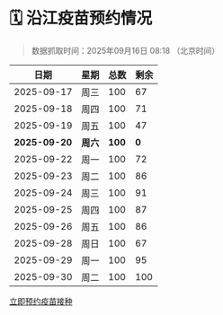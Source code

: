 # 🗓️ 沿江疫苗预约情况

> 数据抓取时间：2025年09月16日 08:18 （北京时间）

| 日期 | 星期 | 总数 | 剩余 |
|------|------|------|------|
| 2025-09-17 | 周三 | 100 | 67 |
| 2025-09-18 | 周四 | 100 | 71 |
| 2025-09-19 | 周五 | 100 | 47 |
| **2025-09-20** | **周六** | **100** | **0** |
| 2025-09-22 | 周一 | 100 | 72 |
| 2025-09-23 | 周二 | 100 | 86 |
| 2025-09-24 | 周三 | 100 | 91 |
| 2025-09-25 | 周四 | 100 | 87 |
| 2025-09-26 | 周五 | 100 | 86 |
| 2025-09-28 | 周日 | 100 | 67 |
| 2025-09-29 | 周一 | 100 | 95 |
| 2025-09-30 | 周二 | 100 | 100 |


<div class="button-container">
<a class="btn" href="http://yfzweb.ishequ.net/#/login" target="_blank">立即预约疫苗接种</a>
</div>
